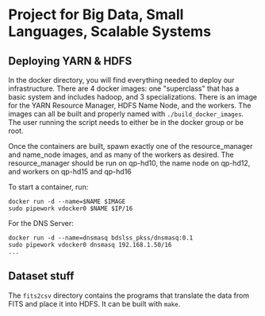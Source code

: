 # Project for Big Data, Small Languages, Scalable Systems

## Deploying YARN & HDFS
In the docker directory, you will find everything needed to deploy our
infrastructure.  There are 4 docker images: one "superclass" that has a basic
system and includes hadoop, and 3 specializations.  There is an image for the
YARN Resource Manager, HDFS Name Node, and the workers.  The images can all be
built and properly named with `./build_docker_images`. The user running the
script needs to either be in the docker group or be root.

Once the containers are built, spawn exactly one of the resource_manager and
name_node images, and as many of the workers as desired.  The resource_manager
should be run on qp-hd10, the name node on qp-hd12, and workers on qp-hd15 and
qp-hd16

To start a container, run:
```
docker run -d --name=$NAME $IMAGE
sudo pipework vdocker0 $NAME $IP/16
```

For the DNS Server:
```
docker run -d --name=dnsmasq bdslss_pkss/dnsmasq:0.1
sudo pipework vdocker0 dnsmasq 192.168.1.50/16
...
```


## Dataset stuff

The `fits2csv` directory contains the programs that translate the data from
FITS and place it into HDFS.  It can be built with `make`.
